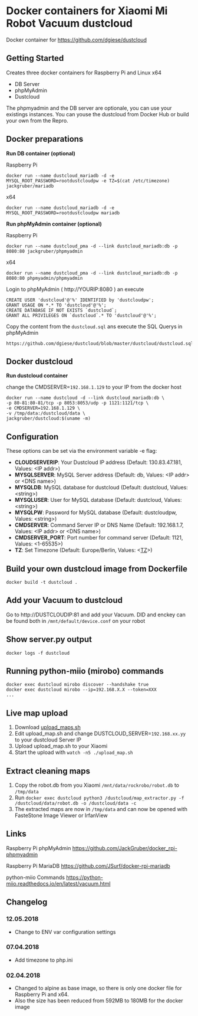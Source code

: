 

# Docker containers for Xiaomi Mi Robot Vacuum dustcloud

Docker container for https://github.com/dgiese/dustcloud

## Getting Started
Creates three docker containers for Raspberry Pi and Linux x64
- DB Server
- phpMyAdmin
- Dustcloud 

The phpmyadmin and the DB server are optionale, you can use your existings instances.
You can youse the dustcloud from Docker Hub or build your own from the Repro. 

## Docker preparations

**Run DB container (optional)**

Raspberry Pi
```
docker run --name dustcloud_mariadb -d -e MYSQL_ROOT_PASSWORD=rootdustcloudpw -e TZ=$(cat /etc/timezone) jackgruber/mariadb
```

x64
```
docker run --name dustcloud_mariadb -d -e MYSQL_ROOT_PASSWORD=rootdustcloudpw mariadb
```

**Run phpMyAdmin container (optional)**

Raspberry Pi
```
docker run --name dustcloud_pma -d --link dustcloud_mariadb:db -p 8080:80 jackgruber/phpmyadmin
```

x64
```
docker run --name dustcloud_pma -d --link dustcloud_mariadb:db -p 8080:80 phpmyadmin/phpmyadmin
```

Login to phpMyAdmin ( http://YOURIP:8080 ) an execute
```
CREATE USER 'dustcloud'@'%' IDENTIFIED by 'dustcloudpw';
GRANT USAGE ON *.* TO 'dustcloud'@'%';
CREATE DATABASE IF NOT EXISTS `dustcloud`;
GRANT ALL PRIVILEGES ON `dustcloud`.* TO 'dustcloud'@'%';
```

Copy the content from the ```dustcloud.sql``` ans execute the SQL Querys in phpMyAdmin
```
https://github.com/dgiese/dustcloud/blob/master/dustcloud/dustcloud.sql
```

## Docker dustcloud

**Run dustcloud container**

change the CMDSERVER=`192.168.1.129` to your IP from the docker host

```
docker run --name dustcloud -d --link dustcloud_mariadb:db \
-p 80-81:80-81/tcp -p 8053:8053/udp -p 1121:1121/tcp \
-e CMDSERVER=192.168.1.129 \
-v /tmp/data:/dustcloud/data \
jackgruber/dustcloud:$(uname -m)
```

## Configuration
These options can be set via the environment variable -e flag:

- **CLOUDSERVERIP**: Your Dustcloud IP address (Default: 130.83.47.181, Values: \<IP addr>)
- **MYSQLSERVER**: MySQL Server address (Default: db, Values: \<IP addr> or \<DNS name>)
- **MYSQLDB**: MySQL database for dustcloud (Default: dustcloud, Values: \<string>)
- **MYSQLUSER**: User for MySQL database (Default: dustcloud, Values: \<string>)
- **MYSQLPW**: Password for MySQL database (Default: dustcloudpw, Values: \<string>)
- **CMDSERVER**: Command Server IP or DNS Name (Default: 192.168.1.7, Values: \<IP addr> or \<DNS name>)
- **CMDSERVER_PORT**: Port number for command server (Default: 1121, Values: \<1-65535>)
- **TZ**: Set Timezone (Default: Europe/Berlin, Values: \<[TZ](https://en.wikipedia.org/wiki/List_of_tz_database_time_zones)>)

## Build your own dustcloud image from Dockerfile

```
docker build -t dustcloud .
```
##  Add your Vacuum to dustcloud
Go to http://DUSTCLOUDIP:81 and add your Vacuum. DID and enckey can be found both in ```/mnt/default/device.conf``` on your robot

## Show server.py output
```
docker logs -f dustcloud
```

## Running python-miio (mirobo) commands
```
docker exec dustcloud mirobo discover --handshake true
docker exec dustcloud mirobo --ip=192.168.X.X --token=XXX
...
```

## Live map upload
1. Download [upload_maps.sh](https://github.com/dgiese/dustcloud/blob/master/dustcloud/upload_map.sh) 
2. Edit upload_map.sh and change DUSTCLOUD_SERVER=`192.168.xx.yy` to your dustcloud Server IP
3. Upload upload_map.sh to your Xiaomi
4. Start the upload with `watch -n5 ./upload_map.sh`

## Extract cleaning maps
1. Copy the robot.db from you Xiaomi ```/mnt/data/rockrobo/robot.db``` to ```/tmp/data```
2. Run ```docker exec dustcloud python3 /dustcloud/map_extractor.py -f /dustcloud/data/robot.db -o /dustcloud/data -c```
3. The extracted maps are now in ```/tmp/data``` and can now be opened with FasteStone Image Viewer or IrfanView

## Links
Raspberry Pi phpMyAdmin https://github.com/JackGruber/docker_rpi-phpmyadmin

Raspberry Pi MariaDB https://github.com/JSurf/docker-rpi-mariadb 

python-miio Commands https://python-miio.readthedocs.io/en/latest/vacuum.html


## Changelog

### 12.05.2018
- Change to ENV var configuration settings

### 07.04.2018
- Add timezone to php.ini

### 02.04.2018
- Changed to alpine as base image, so there is only one docker file for Raspberry Pi and x64. 
- Also the size has been reduced from 592MB to 180MB for the docker image
